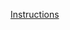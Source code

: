 [Instructions](https://github.com/Ethan-Levin/Embedded_Connect4/blob/30e6273a4b56b17c25a51e6997c1068e1e63d821/Final%20Project%20Instructions%20SP25.pdf)
